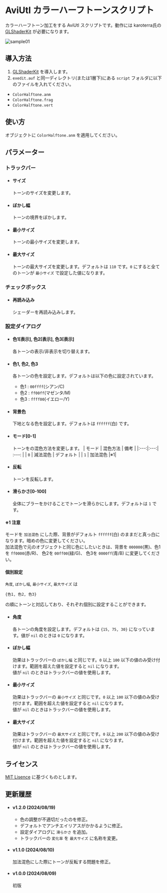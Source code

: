# AviUtl カラーハーフトーンスクリプト

カラーハーフトーン加工をする AviUtl スクリプトです。動作には karoterra氏の [GLShaderKit](https://github.com/karoterra/aviutl-GLShaderKit) が必要になります。

![sample01](https://github.com/user-attachments/assets/88b6a0fb-cc5d-486c-9ade-05b59e1becb5)

## 導入方法
1. [GLShaderKit](https://github.com/karoterra/aviutl-GLShaderKit) を導入します。
2. `exedit.auf` と同一ディレクトリ(または1層下)にある `script` フォルダに以下のファイルを入れてください。
- `ColorHalftone.anm`
- `ColorHalftone.frag`
- `ColorHalftone.vert`

## 使い方
オブジェクトに `ColorHalftone.anm` を適用してください。

## パラメーター

### トラックバー
- #### サイズ
  トーンのサイズを変更します。

- #### ぼかし幅
  トーンの境界をぼかします。

- #### 最小サイズ
  トーンの最小サイズを変更します。

- #### 最大サイズ
  トーンの最大サイズを変更します。デフォルトは `110` です。`0` にすると全てのトーンが `最小サイズ` で設定した値になります。

### チェックボックス
- #### 再読み込み
  シェーダーを再読み込みします。

### 設定ダイアログ
- #### 色1[表示], 色2[表示], 色3[表示]
  各トーンの表示/非表示を切り替えます。

- #### 色1, 色2, 色3
  各トーンの色を設定します。デフォルトは以下の色に設定されています。
  - 色1 : `00ffff`(シアン/C)
  - 色2 : `ff00ff`(マゼンタ/M)
  - 色3 : `ffff00`(イエロー/Y)

- #### 背景色
  下地となる色を設定します。デフォルトは `ffffff`(白) です。

- #### モード[0-1]
  トーンをの混色方法を変更します。
  | モード | 混色方法 | 備考 |
  |:---:|:---:| :---: |
  | `0` | 減法混色 | デフォルト |
  | `1` | 加法混色 |※1|

- #### 反転
  トーンを反転します。

- #### 滑らかさ[0-100]
  全体にブラーをかけることでトーンを滑らかにします。デフォルトは `1` です。

#### ※1 注意
モードを `加法混色` にした際、背景がデフォルト `ffffff`(白) のままだと真っ白になります。暗めの色に変更してください。<br>加法混色で元のオブジェクトと同じ色にしたいときは、背景を `000000`(黒)、色1を `ff0000`(赤/R)、 色2を `00ff00`(緑/G)、 色3を `0000ff`(青/B) に変更してください。
  

#### 個別設定
  `角度`, `ぼかし幅`, `最小サイズ`, `最大サイズ` は
  ```
  {色1, 色2, 色3}
  ```
  の順にトーンと対応しており、それぞれ個別に設定することができます。
  
- #### 角度
  各トーンの角度を設定します。デフォルトは `{15, 75, 30}` になっています。値が `nil` のときは `0` になります。

- #### ぼかし幅
  効果はトラックバーの `ぼかし幅` と同じです。`0` 以上 `100` 以下の値のみ受け付けます。範囲を超えた値を設定すると `nil` になります。<br>値が `nil` のときはトラックバーの値を使用します。

- #### 最小サイズ
  効果はトラックバーの `最小サイズ` と同じです。`0` 以上 `100` 以下の値のみ受け付けます。範囲を超えた値を設定すると `nil` になります。<br>値が `nil` のときはトラックバーの値を使用します。
- #### 最大サイズ
  効果はトラックバーの `最大サイズ` と同じです。`0` 以上 `200` 以下の値のみ受け付けます。範囲を超えた値を設定すると `nil` になります。<br>値が `nil` のときはトラックバーの値を使用します。


## ライセンス
[MIT Lisence](LICENSE.txt) に基づくものとします。

## 更新履歴
- #### v1.2.0 (2024/08/19)
  - 色の調整が不適切だったのを修正。
  - デフォルトでアンチエイリアスがかかるように修正。
  - 設定ダイアログに `滑らかさ` を追加。
  - トラックバーの `変化率` を `最大サイズ` に名称を変更。
- #### v1.1.0 (2024/08/10)
  加法混色にした際にトーンが反転する問題を修正。
- #### v1.0.0 (2024/08/09)
  初版
